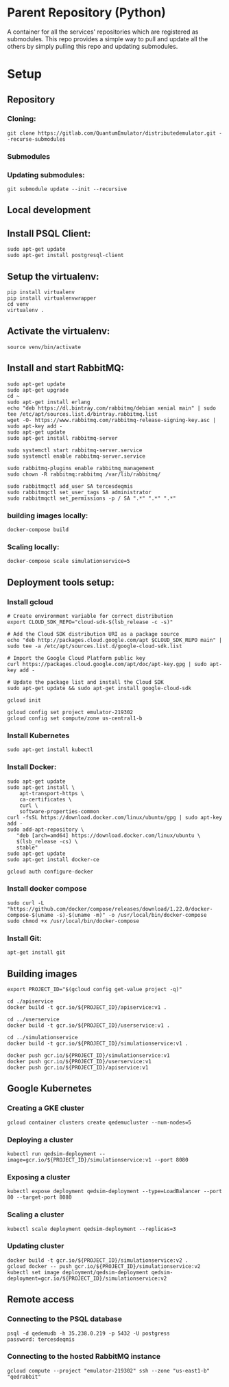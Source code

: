 # Parent Repository (Python)

A container for all the services' repositories which are registered as submodules. This repo provides a simple way to pull and update all the others by simply pulling this repo and updating submodules.

# Setup

## Repository

### Cloning:

```
git clone https://gitlab.com/QuantumEmulator/distributedemulator.git --recurse-submodules
```

### Submodules

### Updating submodules:

```
git submodule update --init --recursive
```

## Local development

## Install PSQL Client:

```
sudo apt-get update
sudo apt-get install postgresql-client
```

## Setup the virtualenv:

```
pip install virtualenv
pip install virtualenvwrapper
cd venv
virtualenv .
```

## Activate the virtualenv:

```
source venv/bin/activate
```

## Install and start RabbitMQ:

```
sudo apt-get update
sudo apt-get upgrade
cd ~
sudo apt-get install erlang
echo "deb https://dl.bintray.com/rabbitmq/debian xenial main" | sudo tee /etc/apt/sources.list.d/bintray.rabbitmq.list
wget -O- https://www.rabbitmq.com/rabbitmq-release-signing-key.asc | sudo apt-key add -
sudo apt-get update
sudo apt-get install rabbitmq-server

sudo systemctl start rabbitmq-server.service
sudo systemctl enable rabbitmq-server.service

sudo rabbitmq-plugins enable rabbitmq_management
sudo chown -R rabbitmq:rabbitmq /var/lib/rabbitmq/

sudo rabbitmqctl add_user SA tercesdeqmis
sudo rabbitmqctl set_user_tags SA administrator
sudo rabbitmqctl set_permissions -p / SA ".*" ".*" ".*"
```

### building images locally:

```
docker-compose build
```

### Scaling locally:

```
docker-compose scale simulationservice=5
```

## Deployment tools setup:

### Install gcloud

```
# Create environment variable for correct distribution
export CLOUD_SDK_REPO="cloud-sdk-$(lsb_release -c -s)"

# Add the Cloud SDK distribution URI as a package source
echo "deb http://packages.cloud.google.com/apt $CLOUD_SDK_REPO main" | sudo tee -a /etc/apt/sources.list.d/google-cloud-sdk.list

# Import the Google Cloud Platform public key
curl https://packages.cloud.google.com/apt/doc/apt-key.gpg | sudo apt-key add -

# Update the package list and install the Cloud SDK
sudo apt-get update && sudo apt-get install google-cloud-sdk

gcloud init

gcloud config set project emulator-219302
gcloud config set compute/zone us-central1-b
```

### Install Kubernetes

```
sudo apt-get install kubectl
```

### Install Docker:

```
sudo apt-get update
sudo apt-get install \
    apt-transport-https \
    ca-certificates \
    curl \
    software-properties-common
curl -fsSL https://download.docker.com/linux/ubuntu/gpg | sudo apt-key add -
sudo add-apt-repository \
   "deb [arch=amd64] https://download.docker.com/linux/ubuntu \
   $(lsb_release -cs) \
   stable"
sudo apt-get update
sudo apt-get install docker-ce

gcloud auth configure-docker
```

### Install docker compose

```
sudo curl -L "https://github.com/docker/compose/releases/download/1.22.0/docker-compose-$(uname -s)-$(uname -m)" -o /usr/local/bin/docker-compose
sudo chmod +x /usr/local/bin/docker-compose
```

### Install Git:

```
apt-get install git
```

## Building images

```
export PROJECT_ID="$(gcloud config get-value project -q)"

cd ./apiservice
docker build -t gcr.io/${PROJECT_ID}/apiservice:v1 .

cd ../userservice
docker build -t gcr.io/${PROJECT_ID}/userservice:v1 .

cd ../simulationservice
docker build -t gcr.io/${PROJECT_ID}/simulationservice:v1 .

docker push gcr.io/${PROJECT_ID}/simulationservice:v1
docker push gcr.io/${PROJECT_ID}/userservice:v1
docker push gcr.io/${PROJECT_ID}/apiservice:v1
```

## Google Kubernetes

### Creating a GKE cluster

```
gcloud container clusters create qedemucluster --num-nodes=5
```

### Deploying a cluster

```
kubectl run qedsim-deployment --image=gcr.io/${PROJECT_ID}/simulationservice:v1 --port 8080
```

### Exposing a cluster

```
kubectl expose deployment qedsim-deployment --type=LoadBalancer --port 80 --target-port 8080
```

### Scaling a cluster

```
kubectl scale deployment qedsim-deployment --replicas=3
```

### Updating cluster

```
docker build -t gcr.io/${PROJECT_ID}/simulationservice:v2 .
gcloud docker -- push gcr.io/${PROJECT_ID}/simulationservice:v2
kubectl set image deployment/qedsim-deployment qedsim-deployment=gcr.io/${PROJECT_ID}/simulationservice:v2
```

## Remote access

### Connecting to the PSQL database
```
psql -d qedemudb -h 35.238.0.219 -p 5432 -U postgress
password: tercesdeqmis
```

### Connecting to the hosted RabbitMQ instance
```
gcloud compute --project "emulator-219302" ssh --zone "us-east1-b" "qedrabbit"
```
